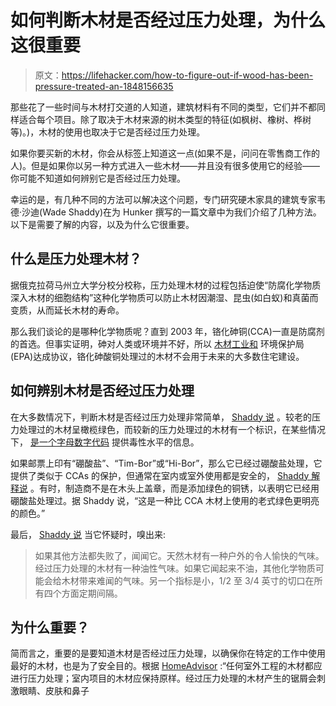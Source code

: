 # 如何判断木材是否经过压力处理，为什么这很重要

> 原文：<https://lifehacker.com/how-to-figure-out-if-wood-has-been-pressure-treated-an-1848156635>

那些花了一些时间与木材打交道的人知道，建筑材料有不同的类型，它们并不都同样适合每个项目。除了取决于木材来源的树木类型的特征(如枫树、橡树、桦树等)。)，木材的使用也取决于它是否经过压力处理。



如果你要买新的木材，你会从标签上知道这一点(如果不是，问问在零售商工作的人)。但是如果你以另一种方式进入一些木材——并且没有很多使用它的经验——你可能不知道如何辨别它是否经过压力处理。

幸运的是，有几种不同的方法可以解决这个问题，专门研究硬木家具的建筑专家韦德·沙迪(Wade Shaddy)在为 Hunker 撰写的一篇文章中为我们介绍了几种方法。以下是需要了解的内容，以及为什么它很重要。

## 什么是压力处理木材？

据俄克拉荷马州立大学分校分校称，压力处理木材的过程包括迫使“防腐化学物质深入木材的细胞结构”这种化学物质可以防止木材因潮湿、昆虫(如白蚁)和真菌而变质，从而延长木材的寿命。

那么我们谈论的是哪种化学物质呢？直到 2003 年，铬化砷铜(CCA)一直是防腐剂的首选。但事实证明，砷对人类或环境并不好，所以 [木材工业和](http://npic.orst.edu/ingred/ptype/treatwood/ccareg.html#:~:text=In%202003%2C%20the%20EPA%20and,arsenic%20in%20CCA%2Dtreated%20wood.) 环境保护局(EPA)达成协议，铬化砷酸铜处理过的木材不会用于未来的大多数住宅建设。

## 如何辨别木材是否经过压力处理

在大多数情况下，判断木材是否经过压力处理非常简单， [Shaddy 说](https://www.hunker.com/13401520/how-to-tell-if-wood-is-pressure-treated) 。较老的压力处理过的木材呈橄榄绿色，而较新的压力处理过的木材有一个标识，在某些情况下， [是一个字母数字代码](https://awpa.com/info/technical/specifiers) 提供毒性水平的信息。

如果邮票上印有“硼酸盐”、“Tim-Bor”或“Hi-Bor”，那么它已经过硼酸盐处理，它提供了类似于 CCAs 的保护，但通常在室内或室外使用都是安全的， [Shaddy 解释说](https://www.hunker.com/13401520/how-to-tell-if-wood-is-pressure-treated) 。有时，制造商不是在木头上盖章，而是添加绿色的铜锈，以表明它已经用硼酸盐处理过。据 Shaddy 说，“这是一种比 CCA 木材上使用的老式绿色更明亮的颜色。”

最后， [Shaddy 说](https://www.hunker.com/13401520/how-to-tell-if-wood-is-pressure-treated) 当它怀疑时，嗅出来:

> 如果其他方法都失败了，闻闻它。天然木材有一种户外的令人愉快的气味。经过压力处理的木材有一种油性气味。如果它闻起来不油，其他化学物质可能会给木材带来难闻的气味。另一个指标是小，1/2 至 3/4 英寸的切口在所有四个方面定期间隔。​

## 为什么重要？

简而言之，重要的是要知道木材是否经过压力处理，以确保你在特定的工作中使用最好的木材，也是为了安全目的。根据 [HomeAdvisor](https://www.homeadvisor.com/r/benefits-of-pressure-treated-wood/) :“任何室外工程的木材都应进行压力处理；室内项目的木材应保持原样。经过压力处理的木材产生的锯屑会刺激眼睛、皮肤和鼻子